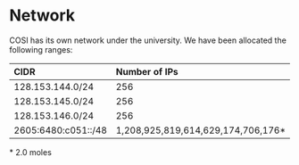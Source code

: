 # Network

COSI has its own network under the university. We have been allocated the following ranges:

| CIDR                | Number of IPs |
| :------------------ | :------------ |
| 128.153.144.0/24    | 256           | 
| 128.153.145.0/24    | 256           | 
| 128.153.146.0/24    | 256           | 
| 2605:6480:c051::/48 | 1,208,925,819,614,629,174,706,176\* |

\* 2.0 moles


